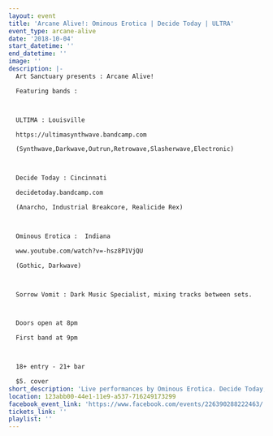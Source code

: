 ```yaml
---
layout: event
title: 'Arcane Alive!: Ominous Erotica | Decide Today | ULTRA'
event_type: arcane-alive
date: '2018-10-04'
start_datetime: ''
end_datetime: ''
image: ''
description: |-
  Art Sanctuary presents : Arcane Alive!

  Featuring bands :



  ULTIMA : Louisville

  https://ultimasynthwave.bandcamp.com

  (Synthwave,Darkwave,Outrun,Retrowave,Slasherwave,Electronic)



  Decide Today : Cincinnati

  decidetoday.bandcamp.com

  (Anarcho, Industrial Breakcore, Realicide Rex)



  Ominous Erotica :  Indiana

  www.youtube.com/watch?v=-hsz8P1VjQU

  (Gothic, Darkwave)



  Sorrow Vomit : Dark Music Specialist, mixing tracks between sets.



  Doors open at 8pm

  First band at 9pm          



  18+ entry - 21+ bar

  $5. cover
short_description: 'Live performances by Ominous Erotica. Decide Today, and ULTRA'
location: 123abb00-44e1-11e9-a537-716249173299
facebook_event_link: 'https://www.facebook.com/events/226390288222463/'
tickets_link: ''
playlist: ''
---
```

